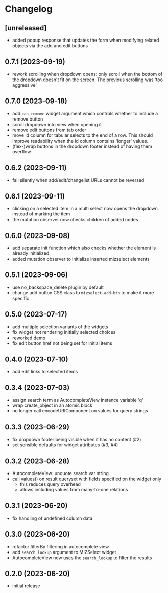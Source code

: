# Changelog

## [unreleased]

- added popup response that updates the form when modifying related objects via the add and edit buttons

## 0.7.1 (2023-09-19)

- rework scrolling when dropdown opens: only scroll when the bottom of the 
dropdown doesn't fit on the screen. The previous scrolling was 'too aggressive'.

## 0.7.0 (2023-09-18) 

- add `can_remove` widget argument which controls whether to include a remove button
- scroll dropdown into view when opening it
- remove edit buttons from tab order
- move id column for tabular selects to the end of a row. This should improve readability when the id column contains 'longer' values.
- (flex-)wrap buttons in the dropdown footer instead of having them overflow 

## 0.6.2 (2023-09-11)

- fail silently when add/edit/changelist URLs cannot be reversed

## 0.6.1 (2023-09-11)

- clicking on a selected item in a multi select now opens the dropdown instead of 
marking the item
- the mutation observer now checks children of added nodes

## 0.6.0 (2023-09-08)

- add separate init function which also checks whether the element is already initialized 
- added mutation observer to initialize inserted mizselect elements

## 0.5.1 (2023-09-06)

- use no_backspace_delete plugin by default
- change add button CSS class to `mizselect-add-btn` to make it more specific

## 0.5.0 (2023-07-17)

- add multiple selection variants of the widgets
- fix widget not rendering initially selected choices
- reworked demo
- fix edit button href not being set for initial items

## 0.4.0 (2023-07-10)

- add edit links to selected items

## 0.3.4 (2023-07-03)

- assign search term as AutocompleteView instance variable 'q'
- wrap create_object in an atomic block
- no longer call encodeURIComponent on values for query strings

## 0.3.3 (2023-06-29)

- fix dropdown footer being visible when it has no content (#2)
- set sensible defaults for widget attributes (#3, #4)

## 0.3.2 (2023-06-28)

- AutocompleteView: unquote search var string
- call values() on result queryset with fields specified on the widget only
  - this reduces query overhead 
  - allows including values from many-to-one relations

## 0.3.1 (2023-06-20)

- fix handling of undefined column data

## 0.3.0 (2023-06-20)

- refactor filterBy filtering in autocomplete view 
- add `search_lookup` argument to MIZSelect widget
- AutocompleteView now uses the `search_lookup` to filter the results

## 0.2.0 (2023-06-20)

- initial release